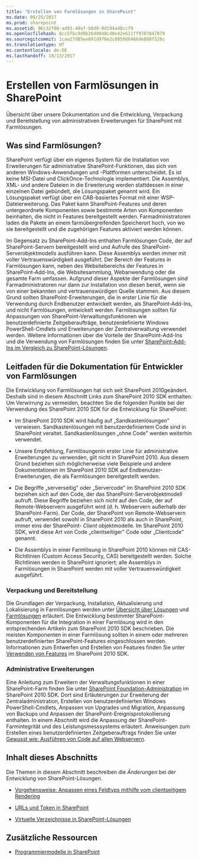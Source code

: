 ```yaml
---
title: "Erstellen von Farmlösungen in SharePoint"
ms.date: 09/25/2017
ms.prod: sharepoint
ms.assetid: 96c32f08-ad93-49af-b8d0-9d194a48cc79
ms.openlocfilehash: 8cc5fbc9d9b26d0048cd0e42e611ff9707847079
ms.sourcegitcommit: 1cae27d85ee691d976e2c085986466de088f526c
ms.translationtype: HT
ms.contentlocale: de-DE
ms.lasthandoff: 10/13/2017
---
```

# <a name="build-farm-solutions-in-sharepoint"></a>Erstellen von Farmlösungen in SharePoint
Übersicht über unsere Dokumentation und die Entwicklung, Verpackung und Bereitstellung von administrativen Erweiterungen für SharePoint mit Farmlösungen.
## <a name="what-are-farm-solutions"></a>Was sind Farmlösungen?
<a name="WhatAreFarmSolutions"> </a>

SharePoint verfügt über ein eigenes System für die Installation von Erweiterungen für administrative SharePoint-Funktionen, das sich von anderen Windows-Anwendungen und -Plattformen unterscheidet. Es ist keine MSI-Datei und ClickOnce-Technologie implementiert. Die Assemblys, XML- und andere Dateien in die Erweiterung werden stattdessen in einer einzelnen Datei gebündelt, die Lösungspaket genannt wird. Ein Lösungspaket verfügt über ein CAB-basiertes Format mit einer WSP-Dateierweiterung. Das Paket kann SharePoint-Features und deren untergeordnete Komponenten sowie bestimmte Arten von Komponenten beinhalten, die nicht in Features bereitgestellt werden. Farmadministratoren laden die Pakete an einem farmübergreifenden Speicherort hoch, von wo sie bereitgestellt und die zugehörigen Features aktiviert werden können.
  
    
    
Im Gegensatz zu SharePoint-Add-Ins enthalten Farmlösungen Code, der auf SharePoint-Servern bereitgestellt wird und Aufrufe des SharePoint-Serverobjektmodells ausführen kann. Diese Assemblys werden immer mit voller Vertrauenswürdigkeit ausgeführt. Der Bereich der Features in Farmlösungen kann, neben des Websitebereichs der Features in SharePoint-Add-Ins, die Websitesammlung, Webanwendung oder die gesamte Farm umfassen. Aufgrund dieser Aspekte der Farmlösungen sind Farmadministratoren nur dann zur Installation von diesen bereit, wenn sie von einer bekannten und vertrauenswürdigen Quelle stammen. Aus diesem Grund sollten SharePoint-Erweiterungen, die in erster Linie für die Verwendung durch Endbenutzer entwickelt werden, als SharePoint-Add-Ins, und nicht Farmlösungen, entwickelt werden. Farmlösungen sollten für Anpassungen von SharePoint-Verwaltungsfunktionen wie benutzerdefinierte Zeitgeberaufträge, benutzerdefinierte Windows PowerShell-Cmdlets und Erweiterungen der Zentralverwaltung verwendet werden. Weitere Informationen über die Vorteile der SharePoint-Add-Ins und die Verwendung von Farmlösungen finden Sie unter  [SharePoint-Add-Ins im Vergleich zu SharePoint-Lösungen](sharepoint-add-ins-compared-with-sharepoint-solutions.md).
  
    
    

## <a name="guide-to-the-developer-documentation-for-farm-solutions"></a>Leitfaden für die Dokumentation für Entwickler von Farmlösungen
<a name="Guide"> </a>

Die Entwicklung von Farmlösungen hat sich seit SharePoint 2010geändert. Deshalb sind in diesem Abschnitt Links zum SharePoint 2010 SDK enthalten. Um Verwirrung zu vermeiden, beachten Sie die folgenden Punkte bei der Verwendung des SharePoint 2010 SDK für die Entwicklung für SharePoint:
  
    
    

- Im SharePoint 2010 SDK wird häufig auf „Sandkastenlösungen" verwiesen. Sandkastenlösungen mit benutzerdefiniertem Code sind in SharePoint veraltet. Sandkastenlösungen „ohne Code" werden weiterhin verwendet.
    
  
- Unsere Empfehlung, Farmlösungenin erster Linie für administrative Erweiterungen zu verwenden, gilt nicht in SharePoint 2010. Aus diesem Grund beziehen sich möglicherweise viele Beispiele und andere Dokumentationen im SharePoint 2010 SDK auf Endbenutzer-Erweiterungen, die als Farmlösungen bereitgestellt werden.
    
  
- Die Begriffe „serverseitig" oder „Servercode" im SharePoint 2010 SDK beziehen sich auf den Code, der das SharePoint-Serverobjektmodell aufruft. Diese Begriffe beziehen sich  *nicht*  auf den Code, der auf Remote-Webservern ausgeführt wird (d. h. Webservern außerhalb der SharePoint-Farm). Der Code, der SharePoint von Remote-Webservern aufruft, verwendet sowohl in SharePoint 2010 als auch in SharePoint, immer eins der SharePoint- *Client*  objektmodelle. Im SharePoint 2010 SDK, wird diese Art von Code „clientseitiger" Code oder „Clientcode" genannt.
    
  
- Die Assemblys in einer Farmlösung in SharePoint 2010 können mit CAS-Richtlinien (Custom Access Security, CAS) bereitgestellt werden. Solche Richtlinien werden in SharePoint ignoriert; alle Assemblys in Farmlösungen in SharePoint werden mit voller Vertrauenswürdigkeit ausgeführt.
    
  

### <a name="packaging-and-deployment"></a>Verpackung und Bereitstellung

Die Grundlagen der Verpackung, Installation, Aktualisierung und Lokalisierung in Farmlösungen werden unter  [Übersicht über Lösungen](http://msdn.microsoft.com/library/1983cab9-4b29-494a-a62a-0f8e83908744%28Office.15%29.aspx) und [Farmlösungen](http://msdn.microsoft.com/library/845f7524-b9ff-412b-aa29-3afacda91100%28Office.15%29.aspx) erläutert. Die Entwicklung bestimmter SharePoint-Komponenten für die Integration in einer Farmlösung wird in den entsprechenden Artikeln zum SharePoint 2010 SDK beschrieben. Die meisten Komponenten in einer Farmlösung sollten in einem oder mehreren benutzerdefinierten SharePoint-Features eingeschlossen werden. Informationen zum Entwerfen und Erstellen von Features finden Sie unter [Verwenden von Features](http://msdn.microsoft.com/library/ce5f5ce5-1429-439e-9261-2c4ba9788cc1%28Office.15%29.aspx) im SharePoint 2010 SDK.
  
    
    

### <a name="administrative-extensions"></a>Administrative Erweiterungen

Eine Anleitung zum Erweitern der Verwaltungsfunktionen in einer SharePoint-Farm finden Sie unter  [SharePoint Foundation-Administration](http://msdn.microsoft.com/library/cdcc1b8a-4144-446f-b471-03d4a754a8ab%28Office.15%29.aspx) im SharePoint 2010 SDK. Dort sind Erläuterungen zur Erweiterung der Zentraladministration, Erstellen von benutzerdefinierten Windows PowerShell-Cmdlets, Anpassen von Upgrades und Migration, Anpassung von Backups und Anpassen der SharePoint-Ereignisprotokollierung enthalten. In einem Abschnitt wird die Anpassung der SharePoint-Farmintegrität und des Leistungsmesssystems erläutert. Anweisungen zum Erstellen eines benutzerdefinierten Zeitgeberauftrags finden Sie unter [Gewusst wie: Ausführen von Code auf allen Webservern](http://msdn.microsoft.com/library/1bbb11b4-a342-4bed-9e7a-b8b13edd0ccc%28Office.15%29.aspx).
  
    
    

## <a name="in-this-section"></a>Inhalt dieses Abschnitts
<a name="Guide"> </a>

Die Themen in diesem Abschnitt beschreiben die  *Änderungen*  bei der Entwicklung von SharePoint-Lösungen.
  
    
    

-  [Vorgehensweise: Anpassen eines Feldtyps mithilfe vom clientseitigem Rendering](how-to-customize-a-field-type-using-client-side-rendering.md)
    
  
-  [URLs und Token in SharePoint](urls-and-tokens-in-sharepoint.md)
    
  
-  [Virtuelle Verzeichnisse in SharePoint-Lösungen](virtual-directories-in-sharepoint-solutions.md)
    
  

## <a name="additional-resources"></a>Zusätzliche Ressourcen
<a name="SP15buildfarm_addlresources"> </a>


-  [Programmiermodelle in SharePoint](programming-models-in-sharepoint.md)
    
  

